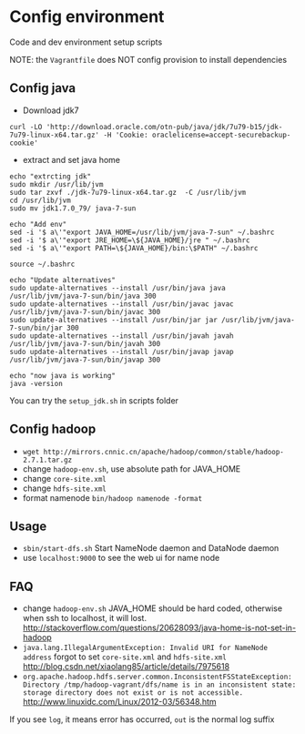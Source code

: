 # Config environment

Code and dev environment setup scripts

NOTE: the `Vagrantfile` does NOT config provision
to install dependencies

## Config java

- Download jdk7

`curl -LO 'http://download.oracle.com/otn-pub/java/jdk/7u79-b15/jdk-7u79-linux-x64.tar.gz' -H 'Cookie: oraclelicense=accept-securebackup-cookie'`

- extract and set java home

````
echo "extrcting jdk"
sudo mkdir /usr/lib/jvm
sudo tar zxvf ./jdk-7u79-linux-x64.tar.gz  -C /usr/lib/jvm
cd /usr/lib/jvm
sudo mv jdk1.7.0_79/ java-7-sun

echo "Add env"
sed -i '$ a\'"export JAVA_HOME=/usr/lib/jvm/java-7-sun" ~/.bashrc
sed -i '$ a\'"export JRE_HOME=\${JAVA_HOME}/jre " ~/.bashrc
sed -i '$ a\'"export PATH=\${JAVA_HOME}/bin:\$PATH" ~/.bashrc

source ~/.bashrc

echo "Update alternatives"
sudo update-alternatives --install /usr/bin/java java /usr/lib/jvm/java-7-sun/bin/java 300
sudo update-alternatives --install /usr/bin/javac javac /usr/lib/jvm/java-7-sun/bin/javac 300
sudo update-alternatives --install /usr/bin/jar jar /usr/lib/jvm/java-7-sun/bin/jar 300
sudo update-alternatives --install /usr/bin/javah javah /usr/lib/jvm/java-7-sun/bin/javah 300
sudo update-alternatives --install /usr/bin/javap javap /usr/lib/jvm/java-7-sun/bin/javap 300

echo "now java is working"
java -version
````

You can try the `setup_jdk.sh` in scripts folder

## Config hadoop

- `wget http://mirrors.cnnic.cn/apache/hadoop/common/stable/hadoop-2.7.1.tar.gz`
- change `hadoop-env.sh`, use absolute path for JAVA_HOME
- change `core-site.xml`
- change `hdfs-site.xml`
- format namenode `bin/hadoop namenode -format`

## Usage

- `sbin/start-dfs.sh` Start NameNode daemon and DataNode daemon
- use `localhost:9000` to see the web ui for name node

## FAQ

- change `hadoop-env.sh` JAVA_HOME should be hard coded, otherwise when ssh to localhost, it will lost. http://stackoverflow.com/questions/20628093/java-home-is-not-set-in-hadoop
- `java.lang.IllegalArgumentException: Invalid URI for NameNode address` forgot to set `core-site.xml` and `hdfs-site.xml` http://blog.csdn.net/xiaolang85/article/details/7975618
- `org.apache.hadoop.hdfs.server.common.InconsistentFSStateException: Directory /tmp/hadoop-vagrant/dfs/name is in an inconsistent state: storage directory does not exist or is not accessible.` http://www.linuxidc.com/Linux/2012-03/56348.htm

If you see `log`, it means error has occurred, `out` is the normal log suffix